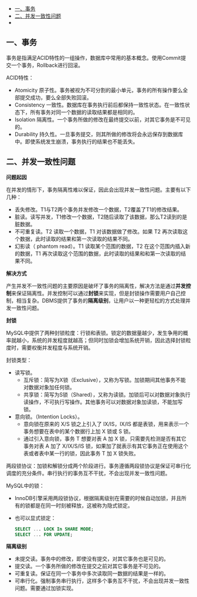 <!-- GFM-TOC -->

- [一、事务](#一事务)
- [二、并发一致性问题](#二并发一致性问题)
- 

<!-- GFM-TOC -->



## 一、事务

事务是指满足ACID特性的一组操作，数据库中常用的基本概念。使用Commit提交一个事务，Rollback进行回滚。

ACID特性：

- Atomicity 原子性。事务被视为不可分割的最小单元，事务的所有操作要么全部提交成功，要么全部失败回滚。
- Consistency 一致性。数据库在事务执行前后都保持一致性状态。在一致性状态下，所有事务对同一个数据的读取结果都是相同的。
- Isolation 隔离性。一个事务所做的修改在最终提交以前，对其它事务是不可见的。
- Durability 持久性。一旦事务提交，则其所做的修改将会永远保存到数据库中。即使系统发生崩溃，事务执行的结果也不能丢失。

## 二、并发一致性问题

**问题起因**

在并发的情形下，事务隔离性难以保证，因此会出现并发一致性问题。主要有以下几种：

- 丢失修改。T1与T2两个事务并发修改一个数据，T2覆盖了T1的修改结果。
- 脏读。读写并发，T1修改一个数据，T2随后读取了该数据，那么T2读到的是脏数据。
- 不可重复读。T2 读取一个数据，T1 对该数据做了修改。如果 T2 再次读取这个数据，此时读取的结果和第一次读取的结果不同。
- 幻影读（ phantom read）。T1 读取某个范围的数据，T2 在这个范围内插入新的数据，T1 再次读取这个范围的数据，此时读取的结果和和第一次读取的结果不同。

**解决方式**

产生并发不一致性问题的主要原因是破坏了事务的隔离性，解决方法是通过**并发控制**来保证隔离性。并发控制可以通过**封锁**来实现，但是封锁操作需要用户自己控制，相当复杂。DBMS提供了事务的**隔离级别**，让用户以一种更轻松的方式处理并发一致性问题。

**封锁**

MySQL中提供了两种封锁粒度：行锁和表锁。锁定的数据量越少，发生争用的概率就越小，系统的并发程度就越高；但同时加锁会增加系统开销，因此选择封锁粒度时，需要权衡并发程度与系统开销。

封锁类型：

- 读写锁。
  - 互斥锁：简写为X锁（Exclusive），又称为写锁。加锁期间其他事务不能对数据对象加任何锁。
  - 共享锁：简写为S锁（Shared），又称为读锁。加锁后可以对数据对象执行读操作，不可执行写操作。其他事务可以对数据对象加读锁，不能加写锁。
- 意向锁。（Intention Locks）。
  - 意向锁在原来的 X/S 锁之上引入了 IX/IS，IX/IS 都是表锁，用来表示一个事务想要在表中的某个数据行上加 X 锁或 S 锁。
  - 通过引入意向锁，事务 T 想要对表 A 加 X 锁，只需要先检测是否有其它事务对表 A 加了 X/IX/S/IS 锁，如果加了就表示有其它事务正在使用这个表或者表中某一行的锁，因此事务 T 加 X 锁失败。

两段锁协议：加锁和解锁分成两个阶段进行。事务遵循两段锁协议是保证可串行化调度的充分条件。串行执行的事务互不干扰，不会出现并发一致性问题。

MySQL中的锁：

- InnoDB引擎采用两段锁协议，根据隔离级别在需要的时候自动加锁，并且所有的锁都是在同一时刻被释放，这被称为隐式锁定。

- 也可以显式锁定：

  ```sql
  SELECT ... LOCK In SHARE MODE;
  SELECT ... FOR UPDATE;
  ```



**隔离级别**

- 未提交读。事务中的修改，即使没有提交，对其它事务也是可见的。
- 提交读。一个事务所做的修改在提交之前对其它事务是不可见的。
- 可重复读。保证在同一个事务中多次读取同一数据的结果是一样的。
- 可串行化。强制事务串行执行，这样多个事务互不干扰，不会出现并发一致性问题。需要通过加锁实现。

















